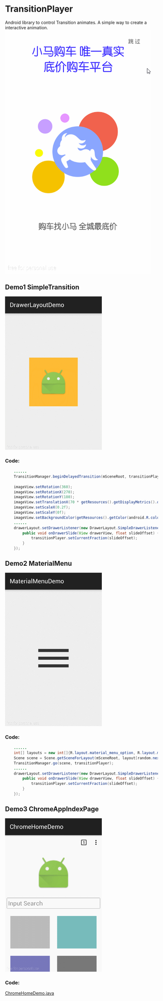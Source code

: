 # TransitionPlayer
Android library to control Transition animates. A simple way to create a interactive animation.
![image](demo/demo_xiaoma_intro.gif)

## Demo1 SimpleTransition
![image](demo/demo_drawerlayout.gif)
### Code:
```java
    ......
    TransitionManager.beginDelayedTransition(mSceneRoot, transitionPlayer);

    imageView.setRotation(360);
    imageView.setRotationX(270);
    imageView.setRotationY(180);
    imageView.setTranslationX(70 * getResources().getDisplayMetrics().density);
    imageView.setScaleX(0.2f);
    imageView.setScaleY(0f);
    imageView.setBackgroundColor(getResources().getColor(android.R.color.holo_blue_bright));
    ......
    drawerLayout.setDrawerListener(new DrawerLayout.SimpleDrawerListener() {
        public void onDrawerSlide(View drawerView, float slideOffset) {
            transitionPlayer.setCurrentFraction(slideOffset);
        }
    });
```



## Demo2 MaterialMenu
![image](demo/demo_menu.gif)
### Code:
```java
    ......
    int[] layouts = new int[]{R.layout.material_menu_option, R.layout.material_menu_back, R.layout.material_menu_y};
    Scene scene = Scene.getSceneForLayout(mSceneRoot, layout[random.nextInt(layouts.length)], context);
    TransitionManager.go(scene, transitionPlayer);
    ......
    drawerLayout.setDrawerListener(new DrawerLayout.SimpleDrawerListener() {
        public void onDrawerSlide(View drawerView, float slideOffset) {
            transitionPlayer.setCurrentFraction(slideOffset);
        }
    });
```



## Demo3 ChromeAppIndexPage
![image](demo/demo_chrome_home.gif)
### Code:
[ChromeHomeDemo.java](demo/src/main/java/com/linfaxin/transitionplayer/demo/ChromeHomeDemo.java)

